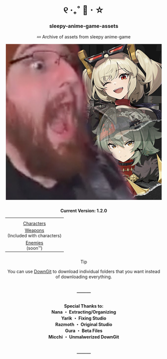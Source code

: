 <div align="center">

<!--  "Header" -->

<h1> ୧ ‧₊˚ 🧧 ⋅ ☆ </h1>

<h3> sleepy-anime-game-assets </h3>
<p> 💤  Archive of assets from sleepy anime-game </p>

<img height="500" src="https://github.com/jade-chamber/neatly-stacked-scrolls/blob/main/sleepy-anime-game-assets/1.2.0/png/readmeme.png?raw=true" alt="Readmeme"/>

</div>

<!-- "Main Content" -->

###

<div align="center">

<p align="center"><b>Current Version: 1.2.0</b></p>
<div align="center">
    <table align="center">
        <tr>
            <th> 
        </tr>
        <tr>
            <td align="center"> <a href="/Characters/">Characters</a> </td>
        </tr>
        <tr>
            <td align="center"> <a href="/Characters/s">Weapons</a></br>(Included with characters) </td>
        </tr>
        <tr>
            <td align="center"> <a href="">Enemies</a></br>(soon™) </td>
        </tr>
    </table>
</div>

###

> [!TIP]  
> You can use [DownGit](https://micchi-108.github.io/DownGit-Micchi/) to download individual folders that you want instead of downloading everything.  

###

</div>

<h2 align="center"> ─── </h2>

###

<div align="center">

<!-- "Footer" -->

<h4>Special Thanks to:<br>
    Nana ・ Extracting/Organizing <br>
    Yarik ・ Fixing Studio <br>
    Razmoth ・ Original Studio <br>
    Gura ・ Beta Files <br>
    Micchi ・ Unmalwerized DownGit
</h4>

<h2>───</h2>

</div>